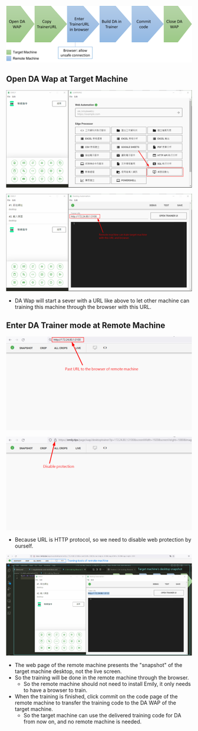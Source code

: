 ![alt DA training flow](pic/DAF.png)

## **Open DA Wap at Target Machine**

![alt click DA module](pic/bandicam%202022-09-18%2016-11-55-574.jpg)

![alt get trainer URL](pic/bandicam%202022-09-18%2016-13-47-262.jpg)

- DA Wap will start a sever with a URL like above to let other machine can training this machine through the browser with this URL.

## **Enter DA Trainer mode at Remote Machine**

![alt past trainer URL to browser in remote machine](pic/bandicam%202022-09-18%2016-15-40-628.jpg)

![alt disable web protection](pic/bandicam%202022-09-18%2016-16-11-750.jpg)

- Because URL is HTTP protocol, so we need to disable web protection by ourself.

![alt enter trainer mode successfully](pic/bandicam%202022-09-18%2016-18-19-530.jpg)

- The web page of the remote machine presents the "snapshot" of the target machine desktop, not the live screen.
- So the training will be done in the remote machine through the browser.
  - So the remote machine should not need to install Emily, it only needs to have a browser to train.
- When the training is finished, click commit on the code page of the remote machine to transfer the training code to the DA WAP of the target machine.
  - So the target machine can use the delivered training code for DA from now on, and no remote machine is needed.
